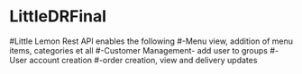 # LittleDRFinal
#Little Lemon Rest API enables the following
#-Menu view, addition of menu items, categories et all
#-Customer Management- add user to groups
#-User account creation
#-order creation, view and delivery updates

